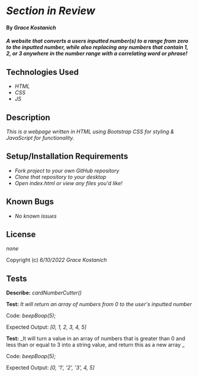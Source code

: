 # _Section in Review_

#### By _**Grace Kostanich**_

#### _A website that converts a users inputted number(s) to a range from zero to the inputted number, while also replacing any numbers that contain 1, 2, or 3 anywhere in the number range with a correlating word or phrase!_

## Technologies Used

* _HTML_
* _CSS_
* _JS_

## Description

_This is a webpage written in HTML using Bootstrap CSS for styling & JavaScript for functionality._

## Setup/Installation Requirements

* _Fork project to your own GitHub repository_ 
* _Clone that repository to your desktop_
* _Open index.html or view any files you'd like!_

## Known Bugs

* _No known issues_

## License

_none_

Copyright (c) _6/10/2022_ _Grace Kostanich_

## Tests


**Describe:** _cardNumberCutter()_


**Test:** _It will return an array of numbers from 0 to the user's inputted number_

Code: _beepBoop(5);_

Expected Output: _[0, 1, 2, 3, 4, 5]_

**Test:** _It will turn a value in an array of numbers that is greater than 0 and less than or equal to 3 into a string value, and return this as a new array _

Code: _beepBoop(5);_

Expected Output: _[0, '1', '2', '3', 4, 5]_
